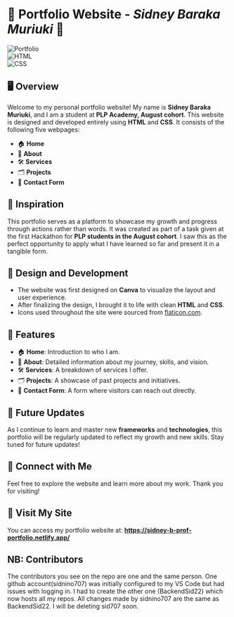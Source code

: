 # 🌟 **Portfolio Website** - _Sidney Baraka Muriuki_ 🌟
![Portfolio](https://img.shields.io/badge/Portfolio-Website-blue?style=flat-square)  
![HTML](https://img.shields.io/badge/HTML-5-orange?style=flat-square&logo=html5)  
![CSS](https://img.shields.io/badge/CSS-3-blue?style=flat-square&logo=css3)

## 🖥️ **Overview**
Welcome to my personal portfolio website! My name is **Sidney Baraka Muriuki**, and I am a student at **PLP Academy, August cohort**. This website is designed and developed entirely using **HTML** and **CSS**. It consists of the following five webpages:
- 🏠 **Home**
- 👤 **About**
- 🛠️ **Services**
- 🗂️ **Projects**
- 📧 **Contact Form**

## 🚀 **Inspiration**
This portfolio serves as a platform to showcase my growth and progress through actions rather than words. It was created as part of a task given at the first Hackathon for **PLP students in the August cohort**. I saw this as the perfect opportunity to apply what I have learned so far and present it in a tangible form.

## 🎨 **Design and Development**
- The website was first designed on **Canva** to visualize the layout and user experience.
- After finalizing the design, I brought it to life with clean **HTML** and **CSS**.
- Icons used throughout the site were sourced from [flaticon.com](https://www.flaticon.com).

## 🌟 **Features**
- 🏠 **Home**: Introduction to who I am.
- 👤 **About**: Detailed information about my journey, skills, and vision.
- 🛠️ **Services**: A breakdown of services I offer.
- 🗂️ **Projects**: A showcase of past projects and initiatives.
- 📧 **Contact Form**: A form where visitors can reach out directly.

## 🔄 **Future Updates**
As I continue to learn and master new **frameworks** and **technologies**, this portfolio will be regularly updated to reflect my growth and new skills. Stay tuned for future updates!

## 📢 **Connect with Me**
Feel free to explore the website and learn more about my work. Thank you for visiting!

## 📍 **Visit My Site**
You can access my portfolio website at: **https://sidney-b-prof-portfolio.netlify.app/**

## NB: Contributors
The contributors you see on the repo are one and the same person. One github account(sidnino707) was initially configured to my VS Code
but had issues with logging in. I had to create the other one (BackendSid22) which now hosts all my repos. All changes made by sidnino707  are the same as BackendSid22. I will be deleting sid707 soon. 
